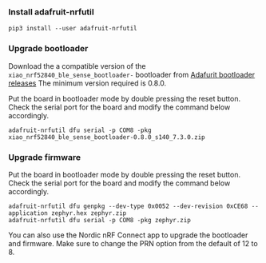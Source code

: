 ### Install adafruit-nrfutil

```
pip3 install --user adafruit-nrfutil
```

### Upgrade bootloader

Download the a compatible version of the ```xiao_nrf52840_ble_sense_bootloader-``` bootloader
from [Adafurit bootloader releases](https://github.com/adafruit/Adafruit_nRF52_Bootloader/releases)
The minimum version required is 0.8.0.

Put the board in bootloader mode by double pressing the reset button.
Check the serial port for the board and modify the command below accordingly.

```
adafruit-nrfutil dfu serial -p COM8 -pkg xiao_nrf52840_ble_sense_bootloader-0.8.0_s140_7.3.0.zip
```

### Upgrade firmware

Put the board in bootloader mode by double pressing the reset button.
Check the serial port for the board and modify the command below accordingly.

```
adafruit-nrfutil dfu genpkg --dev-type 0x0052 --dev-revision 0xCE68 --application zephyr.hex zephyr.zip
adafruit-nrfutil dfu serial -p COM8 -pkg zephyr.zip
```

You can also use the Nordic nRF Connect app to upgrade the bootloader and firmware. Make sure
to change the PRN option from the default of 12 to 8.